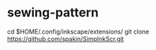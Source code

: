 # sewing-pattern

cd $HOME/.config/inkscape/extensions/
git clone https://github.com/spakin/SimpInkScr.git
